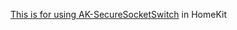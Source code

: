 [This is for using AK-SecureSocketSwitch](https://www.ak-nord.de/AK-SecureSocketSwitch.html) in HomeKit
